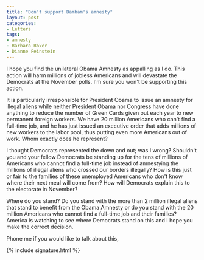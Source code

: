 ```yaml
---
title: "Don't support Bambam's amnesty"
layout: post
categories:
- Letters
tags:
- amnesty
- Barbara Boxer
- Dianne Feinstein
---
```


I hope you find the unilateral Obama Amnesty as appalling as I do. This action will harm millions of jobless Americans and will devastate the Democrats at the November polls. I'm sure you won't be supporting this action.

It is particularly irresponsible for President Obama to issue an amnesty for illegal aliens while neither President Obama nor Congress have done anything to reduce the number of Green Cards given out each year to new permanent foreign workers. We have 20 million Americans who can't find a full-time job, and he has just issued an executive order that adds millions of new workers to the labor pool, thus putting even more Americans out of work. Whom exactly does he represent?

I thought Democrats represented the down and out; was I wrong? Shouldn't you and your fellow Democrats be standing up for the tens of millions of Americans who cannot find a full-time job instead of amnestying the millions of illegal aliens who crossed our borders illegally? How is this just or fair to the families of these unemployed Americans who don't know where their next meal will come from? How will Democrats explain this to the electorate in November?

Where do you stand? Do you stand with the more than 2 million illegal aliens that stand to benefit from the Obama Amnesty or do you stand with the 20 million Americans who cannot find a full-time job and their families? America is watching to see where Democrats stand on this and I hope you make the correct decision.

Phone me if you would like to talk about this,

{% include signature.html %}
